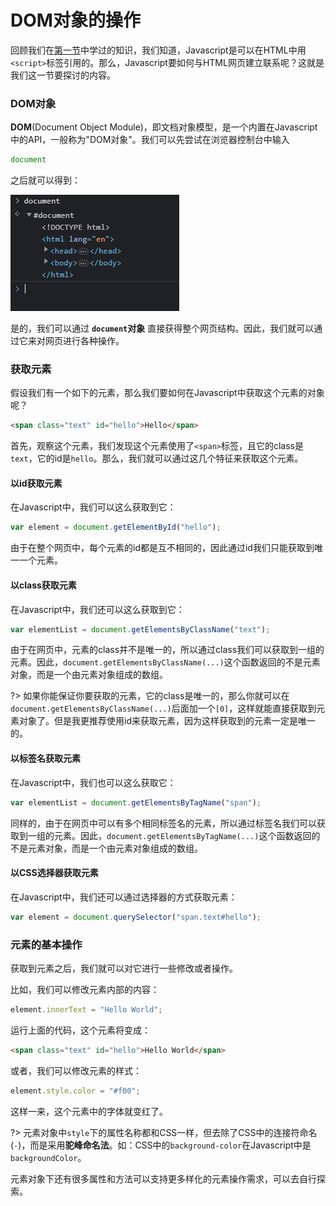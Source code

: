 # DOM对象的操作

回顾我们在[第一节](/js-tutorial/1.md)中学过的知识，我们知道，Javascript是可以在HTML中用`<script>`标签引用的。那么，Javascript要如何与HTML网页建立联系呢？这就是我们这一节要探讨的内容。

### DOM对象

**DOM**(Document Object Module)，即文档对象模型，是一个内置在Javascript中的API，一般称为"DOM对象"。我们可以先尝试在浏览器控制台中输入

```js
document
```

之后就可以得到：

![10-1](../img/js-10-1.png)

是的，我们可以通过 **`document`对象** 直接获得整个网页结构。因此，我们就可以通过它来对网页进行各种操作。

### 获取元素

假设我们有一个如下的元素，那么我们要如何在Javascript中获取这个元素的对象呢？

```html
<span class="text" id="hello">Hello</span>
```

首先，观察这个元素，我们发现这个元素使用了`<span>`标签，且它的class是`text`，它的id是`hello`。那么，我们就可以通过这几个特征来获取这个元素。

#### 以id获取元素

在Javascript中，我们可以这么获取到它：

```js
var element = document.getElementById("hello");
```

由于在整个网页中，每个元素的id都是互不相同的，因此通过id我们只能获取到唯一一个元素。

#### 以class获取元素

在Javascript中，我们还可以这么获取到它：

```js
var elementList = document.getElementsByClassName("text");
```

由于在网页中，元素的class并不是唯一的，所以通过class我们可以获取到一组的元素。因此，`document.getElementsByClassName(...)`这个函数返回的不是元素对象，而是一个由元素对象组成的数组。

?> 如果你能保证你要获取的元素，它的class是唯一的，那么你就可以在`document.getElementsByClassName(...)`后面加一个`[0]`，这样就能直接获取到元素对象了。但是我更推荐使用id来获取元素，因为这样获取到的元素一定是唯一的。

#### 以标签名获取元素

在Javascript中，我们也可以这么获取它：

```js
var elementList = document.getElementsByTagName("span");
```

同样的，由于在网页中可以有多个相同标签名的元素，所以通过标签名我们可以获取到一组的元素。因此，`document.getElementsByTagName(...)`这个函数返回的不是元素对象，而是一个由元素对象组成的数组。

#### 以CSS选择器获取元素

在Javascript中，我们还可以通过选择器的方式获取元素：

```js
var element = document.querySelector("span.text#hello");
```

### 元素的基本操作

获取到元素之后，我们就可以对它进行一些修改或者操作。

比如，我们可以修改元素内部的内容：

```js
element.innerText = "Hello World";
```

运行上面的代码，这个元素将变成：

```html
<span class="text" id="hello">Hello World</span>
```

或者，我们可以修改元素的样式：

```js
element.style.color = "#f00";
```

这样一来，这个元素中的字体就变红了。

?> 元素对象中`style`下的属性名称都和CSS一样，但去除了CSS中的连接符命名(`-`)，而是采用**驼峰命名法**。如：CSS中的`background-color`在Javascript中是`backgroundColor`。

元素对象下还有很多属性和方法可以支持更多样化的元素操作需求，可以去自行探索。
